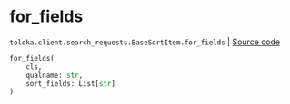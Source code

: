 # for_fields
`toloka.client.search_requests.BaseSortItem.for_fields` | [Source code](https://github.com/Toloka/toloka-kit/blob/v1.1.1/src/client/search_requests.py#L99)

```python
for_fields(
    cls,
    qualname: str,
    sort_fields: List[str]
)
```


